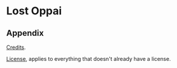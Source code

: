 # Lost Oppai

## Appendix

[Credits](https://github.com/PraxTube/lost-oppai/blob/master/CREDITS.md).

[License](https://github.com/PraxTube/lost-oppai/blob/master/LICENSE),
applies to everything that doesn't already have a license.
